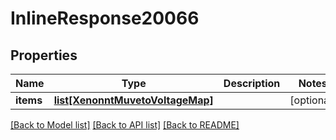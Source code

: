 # InlineResponse20066

## Properties
Name | Type | Description | Notes
------------ | ------------- | ------------- | -------------
**items** | [**list[XenonntMuvetoVoltageMap]**](XenonntMuvetoVoltageMap.md) |  | [optional] 

[[Back to Model list]](../README.md#documentation-for-models) [[Back to API list]](../README.md#documentation-for-api-endpoints) [[Back to README]](../README.md)


